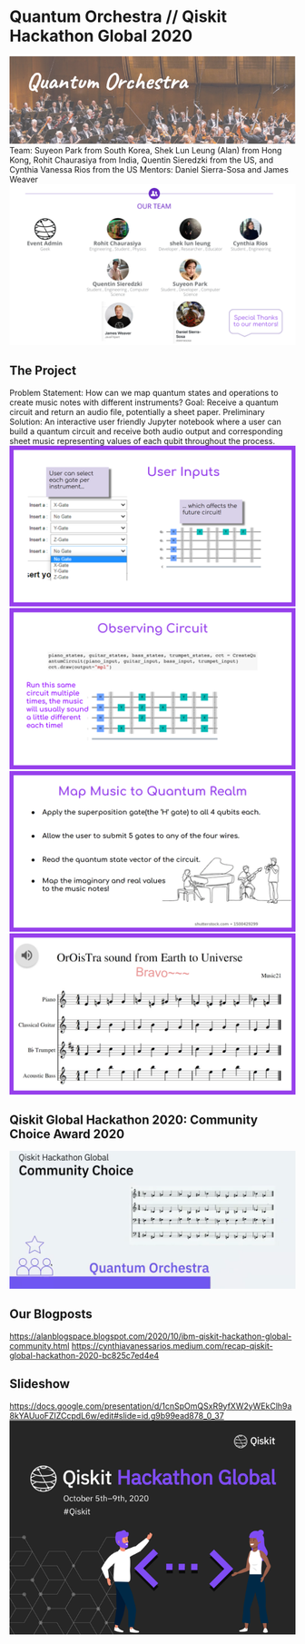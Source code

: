 # Quantum Orchestra // Qiskit Hackathon Global 2020
![Heading](/jupyter_images/heading.png)
Team: Suyeon Park from South Korea, Shek Lun Leung (Alan) from Hong Kong, Rohit Chaurasiya from India, Quentin Sieredzki from the US, and Cynthia Vanessa Rios from the US
Mentors: Daniel Sierra-Sosa and James Weaver
![Team](/images/team.png)
## The Project
Problem Statement: How can we map quantum states and operations to create music notes with different instruments?
Goal: Receive a quantum circuit and return an audio file, potentially a sheet paper.
Preliminary Solution: An interactive user friendly Jupyter notebook where a user can build a quantum circuit and receive both audio output and corresponding sheet music representing values of each qubit throughout the process.
![Input](/images/input.png)
![Input](/images/circuit.png)
![Music](/images/music.png)
![Output](/images/output.png)
## Qiskit Global Hackathon 2020: Community Choice Award 2020
![Award](/images/recognition.png)
## Our Blogposts
https://alanblogspace.blogspot.com/2020/10/ibm-qiskit-hackathon-global-community.html
https://cynthiavanessarios.medium.com/recap-qiskit-global-hackathon-2020-bc825c7ed4e4
## Slideshow
https://docs.google.com/presentation/d/1cnSpOmQSxR9yfXW2yWEkClh9a8kYAUuoFZIZCcpdL6w/edit#slide=id.g9b99ead878_0_37
![Header](/images/header.png)
